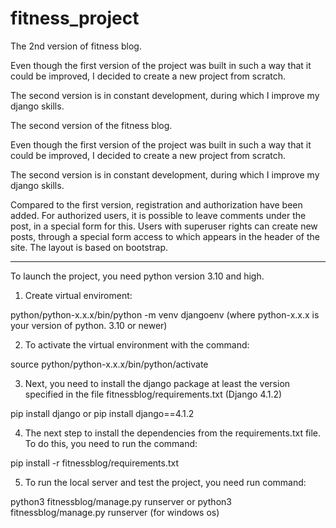 # fitness_project

The 2nd version of fitness blog. 

Even though the first version of the project was built in such a way that it could be improved, I decided to create a new project from scratch.

The second version is in constant development, during which I improve my django skills.

The second version of the fitness blog.

Even though the first version of the project was built in such a way that it could be improved, I decided to create a new project from scratch.

The second version is in constant development, during which I improve my django skills.

Compared to the first version, registration and authorization have been added. For authorized users, it is possible to leave comments under the post, in a special form for this. Users with superuser rights can create new posts, through a special form access to which appears in the header of the site.
The layout is based on bootstrap.

---

To launch the project, you need python version 3.10 and high.

1. Create virtual enviroment:

python/python-x.x.x/bin/python -m venv djangoenv (where python-x.x.x is your version of python. 3.10 or newer)

2. To activate the virtual environment with the command:

source python/python-x.x.x/bin/python/activate

3. Next, you need to install the django package at least the version specified in the file fitnessblog/requirements.txt (Django 4.1.2)

pip install django   or   pip install django==4.1.2

4. The next step to install the dependencies from the requirements.txt file. To do this, you need to run the command:

pip install -r fitnessblog/requirements.txt

5. To run the local server and test the project, you need run command:

python3 fitnessblog/manage.py runserver   or   python3 fitnessblog/manage.py runserver (for windows os)
